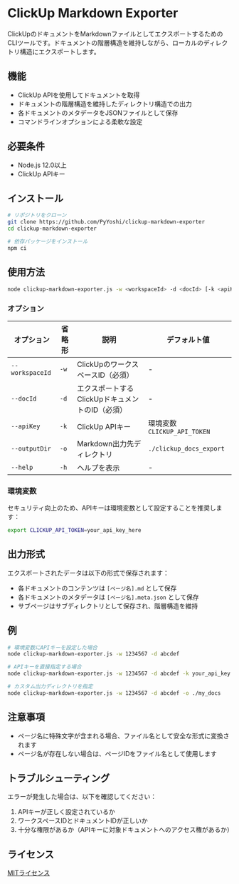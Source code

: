 # ClickUp Markdown Exporter

ClickUpのドキュメントをMarkdownファイルとしてエクスポートするためのCLIツールです。ドキュメントの階層構造を維持しながら、ローカルのディレクトリ構造にエクスポートします。

## 機能

- ClickUp APIを使用してドキュメントを取得
- ドキュメントの階層構造を維持したディレクトリ構造での出力
- 各ドキュメントのメタデータをJSONファイルとして保存
- コマンドラインオプションによる柔軟な設定

## 必要条件

- Node.js 12.0以上
- ClickUp APIキー

## インストール

```bash
# リポジトリをクローン
git clone https://github.com/PyYoshi/clickup-markdown-exporter
cd clickup-markdown-exporter

# 依存パッケージをインストール
npm ci
```

## 使用方法

```bash
node clickup-markdown-exporter.js -w <workspaceId> -d <docId> [-k <apiKey>] [-o <outputDir>]
```

### オプション

| オプション | 省略形 | 説明 | デフォルト値 |
|------------|--------|------|-------------|
| `--workspaceId` | `-w` | ClickUpのワークスペースID（必須） | - |
| `--docId` | `-d` | エクスポートするClickUpドキュメントのID（必須） | - |
| `--apiKey` | `-k` | ClickUp APIキー | 環境変数 `CLICKUP_API_TOKEN` |
| `--outputDir` | `-o` | Markdown出力先ディレクトリ | `./clickup_docs_export` |
| `--help` | `-h` | ヘルプを表示 | - |

### 環境変数

セキュリティ向上のため、APIキーは環境変数として設定することを推奨します：

```bash
export CLICKUP_API_TOKEN=your_api_key_here
```

## 出力形式

エクスポートされたデータは以下の形式で保存されます：

- 各ドキュメントのコンテンツは `[ページ名].md` として保存
- 各ドキュメントのメタデータは `[ページ名].meta.json` として保存
- サブページはサブディレクトリとして保存され、階層構造を維持

## 例

```bash
# 環境変数にAPIキーを設定した場合
node clickup-markdown-exporter.js -w 1234567 -d abcdef

# APIキーを直接指定する場合
node clickup-markdown-exporter.js -w 1234567 -d abcdef -k your_api_key

# カスタム出力ディレクトリを指定
node clickup-markdown-exporter.js -w 1234567 -d abcdef -o ./my_docs
```

## 注意事項

- ページ名に特殊文字が含まれる場合、ファイル名として安全な形式に変換されます
- ページ名が存在しない場合は、ページIDをファイル名として使用します

## トラブルシューティング

エラーが発生した場合は、以下を確認してください：

1. APIキーが正しく設定されているか
2. ワークスペースIDとドキュメントIDが正しいか
3. 十分な権限があるか（APIキーに対象ドキュメントへのアクセス権があるか）

## ライセンス

[MITライセンス](LICENSE)
